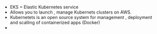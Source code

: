 * EKS = Elastic Kubernetes service
* Allows you to launch , manage Kubernets clusters on AWS. 
* Kubernetets is an open source system for management , deployment and scalling of containerized apps (Docker)
* 